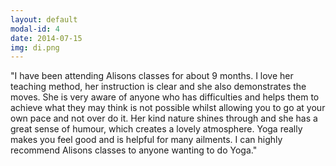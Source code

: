 ```yaml
---
layout: default
modal-id: 4
date: 2014-07-15
img: di.png
---
```

"I have been attending Alisons classes for about 9 months. I love her teaching method, her instruction is clear and she also demonstrates the moves.  She is very aware of anyone who has difficulties and helps them to achieve what they may think is not possible whilst  allowing you to go at your own pace and not over do it. Her kind nature shines through and she has a great sense of humour, which creates a lovely atmosphere. Yoga really makes you feel good and is helpful for many ailments. I can highly recommend Alisons classes to anyone wanting to do Yoga."